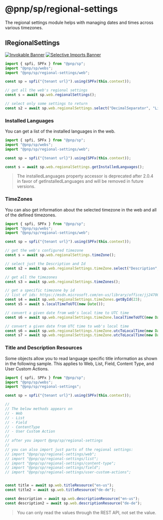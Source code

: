 # @pnp/sp/regional-settings

The regional settings module helps with managing dates and times across various timezones.

## IRegionalSettings

[![Invokable Banner](https://img.shields.io/badge/Invokable-informational.svg)](../concepts/invokable.md) [![Selective Imports Banner](https://img.shields.io/badge/Selective%20Imports-informational.svg)](../concepts/selective-imports.md)  

```TypeScript
import { spfi, SPFx } from "@pnp/sp";
import "@pnp/sp/webs";
import "@pnp/sp/regional-settings/web";

const sp = spfi("{tenant url}").using(SPFx(this.context));

// get all the web's regional settings
const s = await sp.web.regionalSettings();

// select only some settings to return
const s2 = await sp.web.regionalSettings.select("DecimalSeparator", "ListSeparator", "IsUIRightToLeft")();
```

### Installed Languages

You can get a list of the installed languages in the web.

```TypeScript
import { spfi, SPFx } from "@pnp/sp";
import "@pnp/sp/webs";
import "@pnp/sp/regional-settings/web";

const sp = spfi("{tenant url}").using(SPFx(this.context));

const s = await sp.web.regionalSettings.getInstalledLanguages();
```

> The installedLanguages property accessor is deprecated after 2.0.4 in favor of getInstalledLanguages and will be removed in future versions.

### TimeZones

You can also get information about the selected timezone in the web and all of the defined timezones.

```TypeScript
import { spfi, SPFx } from "@pnp/sp";
import "@pnp/sp/webs";
import "@pnp/sp/regional-settings/web";

const sp = spfi("{tenant url}").using(SPFx(this.context));

// get the web's configured timezone
const s = await sp.web.regionalSettings.timeZone();

// select just the Description and Id
const s2 = await sp.web.regionalSettings.timeZone.select("Description", "Id")();

// get all the timezones
const s3 = await sp.web.regionalSettings.timeZones();

// get a specific timezone by id
// list of ids: https://msdn.microsoft.com/en-us/library/office/jj247008.aspx
const s4 = await sp.web.regionalSettings.timeZones.getById(23);
const s5 = await s.localTimeToUTC(new Date());

// convert a given date from web's local time to UTC time
const s6 = await sp.web.regionalSettings.timeZone.localTimeToUTC(new Date());

// convert a given date from UTC time to web's local time
const s6 = await sp.web.regionalSettings.timeZone.utcToLocalTime(new Date())
const s7 = await sp.web.regionalSettings.timeZone.utcToLocalTime(new Date(2019, 6, 10, 10, 0, 0, 0))
```

### Title and Description Resources

Some objects allow you to read language specific title information as shown in the following sample. This applies to Web, List, Field, Content Type, and User Custom Actions.

```TypeScript
import { spfi, SPFx } from "@pnp/sp";
import "@pnp/sp/webs";
import "@pnp/sp/regional-settings";

const sp = spfi("{tenant url}").using(SPFx(this.context));

//
// The below methods appears on
// - Web
// - List
// - Field
// - ContentType
// - User Custom Action
//
// after you import @pnp/sp/regional-settings
//
// you can also import just parts of the regional settings:
// import "@pnp/sp/regional-settings/web";
// import "@pnp/sp/regional-settings/list";
// import "@pnp/sp/regional-settings/content-type";
// import "@pnp/sp/regional-settings/field";
// import "@pnp/sp/regional-settings/user-custom-actions";


const title = await sp.web.titleResource("en-us");
const title2 = await sp.web.titleResource("de-de");

const description = await sp.web.descriptionResource("en-us");
const description2 = await sp.web.descriptionResource("de-de");
```

> You can only read the values through the REST API, not set the value.
